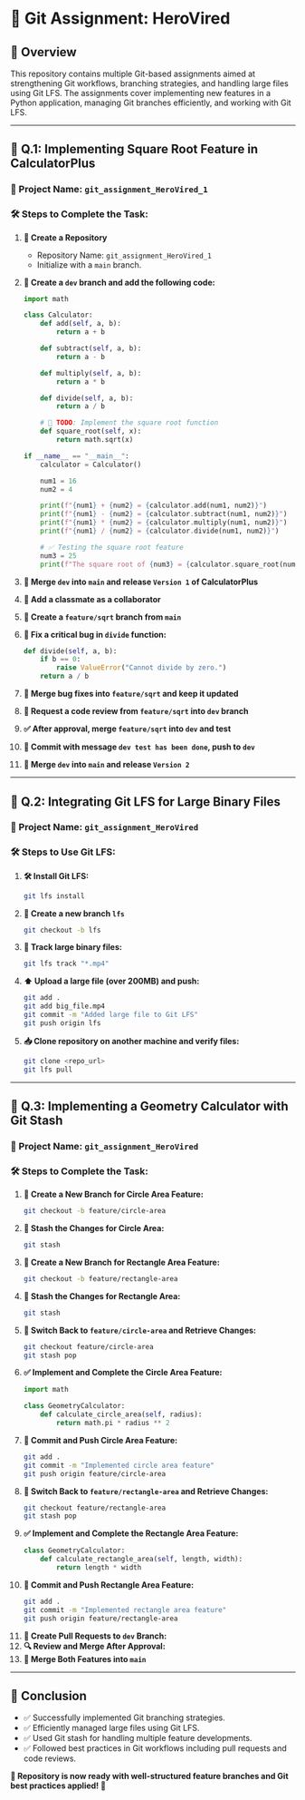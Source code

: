 # 🚀 Git Assignment: HeroVired

## 📌 Overview
This repository contains multiple Git-based assignments aimed at strengthening Git workflows, branching strategies, and handling large files using Git LFS. The assignments cover implementing new features in a Python application, managing Git branches efficiently, and working with Git LFS.

---

## 🧮 **Q.1: Implementing Square Root Feature in CalculatorPlus**

### **📂 Project Name:** `git_assignment_HeroVired_1`

### **🛠️ Steps to Complete the Task:**

1. **📁 Create a Repository**  
   - Repository Name: `git_assignment_HeroVired_1`
   - Initialize with a `main` branch.

2. **🌿 Create a `dev` branch and add the following code:**

   ```python
   import math
   
   class Calculator:
       def add(self, a, b):
           return a + b

       def subtract(self, a, b):
           return a - b

       def multiply(self, a, b):
           return a * b

       def divide(self, a, b):
           return a / b

       # 🚀 TODO: Implement the square root function
       def square_root(self, x):
           return math.sqrt(x)
   
   if __name__ == "__main__":
       calculator = Calculator()
   
       num1 = 16
       num2 = 4
   
       print(f"{num1} + {num2} = {calculator.add(num1, num2)}")
       print(f"{num1} - {num2} = {calculator.subtract(num1, num2)}")
       print(f"{num1} * {num2} = {calculator.multiply(num1, num2)}")
       print(f"{num1} / {num2} = {calculator.divide(num1, num2)}")
   
       # ✅ Testing the square root feature
       num3 = 25
       print(f"The square root of {num3} = {calculator.square_root(num3)}")
   ```

3. **🔄 Merge `dev` into `main` and release `Version 1` of CalculatorPlus**
4. **👥 Add a classmate as a collaborator**
5. **🌱 Create a `feature/sqrt` branch from `main`**
6. **🐞 Fix a critical bug in `divide` function:**
   ```python
   def divide(self, a, b):
       if b == 0:
           raise ValueError("Cannot divide by zero.")
       return a / b
   ```
7. **🔀 Merge bug fixes into `feature/sqrt` and keep it updated**
8. **🔎 Request a code review from `feature/sqrt` into `dev` branch**
9. **✅ After approval, merge `feature/sqrt` into `dev` and test**
10. **📌 Commit with message `dev test has been done`, push to `dev`**
11. **🚀 Merge `dev` into `main` and release `Version 2`**

---

## 📂 **Q.2: Integrating Git LFS for Large Binary Files**

### **📌 Project Name:** `git_assignment_HeroVired`

### **🛠️ Steps to Use Git LFS:**

1. **🛠️ Install Git LFS:**
   ```sh
   git lfs install
   ```
2. **🌱 Create a new branch `lfs`**
   ```sh
   git checkout -b lfs
   ```
3. **📂 Track large binary files:**
   ```sh
   git lfs track "*.mp4"
   ```
4. **⬆️ Upload a large file (over 200MB) and push:**
   ```sh
   git add .
   git add big_file.mp4
   git commit -m "Added large file to Git LFS"
   git push origin lfs
   ```
5. **📥 Clone repository on another machine and verify files:**
   ```sh
   git clone <repo_url>
   git lfs pull
   ```

---

## 📐 **Q.3: Implementing a Geometry Calculator with Git Stash**

### **📌 Project Name:** `git_assignment_HeroVired`

### **🛠️ Steps to Complete the Task:**

1. **🌱 Create a New Branch for Circle Area Feature:**
   ```sh
   git checkout -b feature/circle-area
   ```
2. **📌 Stash the Changes for Circle Area:**
   ```sh
   git stash
   ```
3. **🌿 Create a New Branch for Rectangle Area Feature:**
   ```sh
   git checkout -b feature/rectangle-area
   ```
4. **📌 Stash the Changes for Rectangle Area:**
   ```sh
   git stash
   ```
5. **🔄 Switch Back to `feature/circle-area` and Retrieve Changes:**
   ```sh
   git checkout feature/circle-area
   git stash pop
   ```
6. **✅ Implement and Complete the Circle Area Feature:**
   ```python
   import math
   
   class GeometryCalculator:
       def calculate_circle_area(self, radius):
           return math.pi * radius ** 2
   ```
7. **📌 Commit and Push Circle Area Feature:**
   ```sh
   git add .
   git commit -m "Implemented circle area feature"
   git push origin feature/circle-area
   ```
8. **🔄 Switch Back to `feature/rectangle-area` and Retrieve Changes:**
   ```sh
   git checkout feature/rectangle-area
   git stash pop
   ```
9. **✅ Implement and Complete the Rectangle Area Feature:**
   ```python
   class GeometryCalculator:
       def calculate_rectangle_area(self, length, width):
           return length * width
   ```
10. **📌 Commit and Push Rectangle Area Feature:**
    ```sh
    git add .
    git commit -m "Implemented rectangle area feature"
    git push origin feature/rectangle-area
    ```
11. **🔄 Create Pull Requests to `dev` Branch:**
12. **🔍 Review and Merge After Approval:**
13. **🚀 Merge Both Features into `main`**

---

## 🎯 **Conclusion**
- ✅ Successfully implemented Git branching strategies.
- ✅ Efficiently managed large files using Git LFS.
- ✅ Used Git stash for handling multiple feature developments.
- ✅ Followed best practices in Git workflows including pull requests and code reviews.

**🎉 Repository is now ready with well-structured feature branches and Git best practices applied! 🚀**



